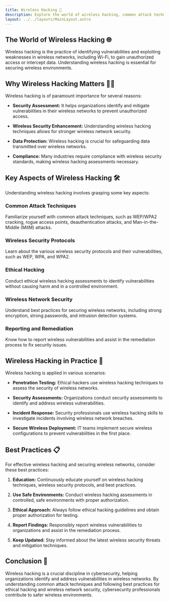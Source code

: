 ```yaml
---
title: Wireless Hacking 🔐
description: Explore the world of wireless hacking, common attack techniques, and best practices for securing wireless networks.
layout: ../../layouts/MainLayout.astro
---
```


## The World of Wireless Hacking 🌐

Wireless hacking is the practice of identifying vulnerabilities and exploiting weaknesses in wireless networks, including Wi-Fi, to gain unauthorized access or intercept data. Understanding wireless hacking is essential for securing wireless environments.

## Why Wireless Hacking Matters 🕵️‍♂️

Wireless hacking is of paramount importance for several reasons:

- **Security Assessment:** It helps organizations identify and mitigate vulnerabilities in their wireless networks to prevent unauthorized access.

- **Wireless Security Enhancement:** Understanding wireless hacking techniques allows for stronger wireless network security.

- **Data Protection:** Wireless hacking is crucial for safeguarding data transmitted over wireless networks.

- **Compliance:** Many industries require compliance with wireless security standards, making wireless hacking assessments necessary.

## Key Aspects of Wireless Hacking 🛠

Understanding wireless hacking involves grasping some key aspects:

### Common Attack Techniques

Familiarize yourself with common attack techniques, such as WEP/WPA2 cracking, rogue access points, deauthentication attacks, and Man-in-the-Middle (MitM) attacks.

### Wireless Security Protocols

Learn about the various wireless security protocols and their vulnerabilities, such as WEP, WPA, and WPA2.

### Ethical Hacking

Conduct ethical wireless hacking assessments to identify vulnerabilities without causing harm and in a controlled environment.

### Wireless Network Security

Understand best practices for securing wireless networks, including strong encryption, strong passwords, and intrusion detection systems.

### Reporting and Remediation

Know how to report wireless vulnerabilities and assist in the remediation process to fix security issues.

## Wireless Hacking in Practice 🔐

Wireless hacking is applied in various scenarios:

- **Penetration Testing:** Ethical hackers use wireless hacking techniques to assess the security of wireless networks.

- **Security Assessments:** Organizations conduct security assessments to identify and address wireless vulnerabilities.

- **Incident Response:** Security professionals use wireless hacking skills to investigate incidents involving wireless network breaches.

- **Secure Wireless Deployment:** IT teams implement secure wireless configurations to prevent vulnerabilities in the first place.

## Best Practices 📋

For effective wireless hacking and securing wireless networks, consider these best practices:

1. **Education:** Continuously educate yourself on wireless hacking techniques, wireless security protocols, and best practices.

2. **Use Safe Environments:** Conduct wireless hacking assessments in controlled, safe environments with proper authorization.

3. **Ethical Approach:** Always follow ethical hacking guidelines and obtain proper authorization for testing.

4. **Report Findings:** Responsibly report wireless vulnerabilities to organizations and assist in the remediation process.

5. **Keep Updated:** Stay informed about the latest wireless security threats and mitigation techniques.

## Conclusion 🚀

Wireless hacking is a crucial discipline in cybersecurity, helping organizations identify and address vulnerabilities in wireless networks. By understanding common attack techniques and following best practices for ethical hacking and wireless network security, cybersecurity professionals contribute to safer wireless environments.
